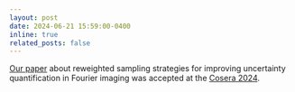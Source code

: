 ```yaml
---
layout: post
date: 2024-06-21 15:59:00-0400
inline: true
related_posts: false
---
```


[Our paper](https://arxiv.org/abs/2407.13575) about reweighted sampling strategies for improving uncertainty quantification in Fourier imaging was accepted at the [Cosera 2024](https://cosera2024.com/).
 
